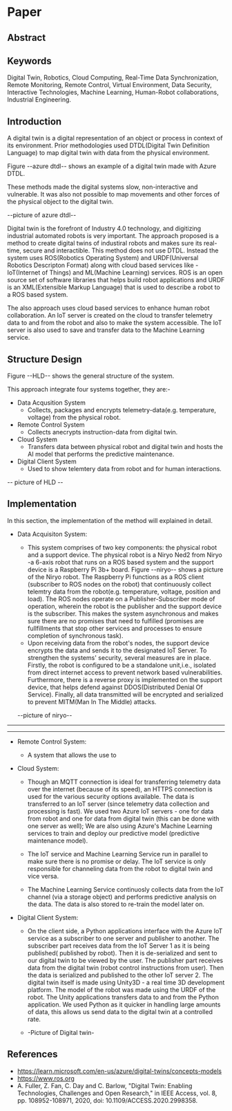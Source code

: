 # Paper
## Abstract
## Keywords
Digital Twin, Robotics, Cloud Computing, Real-Time Data Synchronization, Remote Monitoring, Remote Control, Virtual Environment, Data Security, Interactive Technologies, Machine Learning, Human-Robot collaborations, Industrial Engineering.
## Introduction
A digital twin is a digital representation of an object or process in context of its environment. Prior methodologies used DTDL(Digital Twin Definition Language) to map digital twin with data from the physical environment. 

Figure --azure dtdl-- shows an example of a digital twin made with Azure DTDL.

These methods made the digital systems slow, non-interactive and vulnerable. It was also not possible to map movements and other forces of the physical object to the digital twin.

--picture of azure dtdl--

Digital twin is the forefront of Industry 4.0 technology, and digitizing industrial automated robots is very important. The approach proposed is a method to create digital twins of industiral robots and makes sure 
its real-time, secure and interactible.
This method does not use DTDL. Instead the system uses ROS(Robotics Operating System) and URDF(Universal Robotics Descripton Format) along with cloud based services like - IoT(Internet of Things) and ML(Machine Learning)
services. ROS is an open source set of software libraries that helps build robot applications and URDF is an XML(Extensible Markup Language) that is used to describe a robot to a ROS based system. 

The also approach uses cloud based services to enhance human robot collaboration. An IoT server is created on the cloud to transfer telemetry data to and from the robot and also to make the system accessible. The IoT server
is also used to save and transfer data to the Machine Learning service.
 
## Structure Design
Figure --HLD-- shows the general structure of the system.

This approach integrate four systems together, they are:-

- Data Acqusition System
    - Collects, packages and encrypts telemetry-data(e.g. temperature, voltage) from the physical robot.
- Remote Control System
    - Collects anecrypts instruction-data from digital twin.
- Cloud System
    - Transfers data between physical robot and digital twin and hosts the AI model that performs the predictive maintenance.
- Digital Client System
    - Used to show telemtery data from robot and for human interactions.

-- picture of HLD --


## Implementation
In this section, the implementation of the method will explained in detail.
- Data Acquisiton System:
    - This system comprises of two key components: the physical robot and a support device. The physical robot is a Niryo Ned2 from Niryo -a 6-axis robot that runs on a ROS based system and the support device is a Raspberry Pi 3b+ board. Figure --niryo-- shows a picture of the Niryo robot. The Raspberry Pi functions as a ROS client (subscriber to ROS nodes on the robot) that continuously collect telemtry data from the robot(e.g. temperature, voltage, position and load). The ROS nodes operate on a Publisher-Subscriber mode of operation, wherein the robot is the publisher and the support device is the subscriber. This makes the system asynchronous and makes sure there are no promises that need to fulfilled (promises are fullfillments that stop other services and processes to ensure completion of synchronous task).
    - Upon receiving data from the robot's nodes, the support device encrypts the data and sends it to the designated IoT Server. To strengthen the systems' security, several measures are in place. Firstly, the robot is configured to be a standalone unit,i.e., isolated from direct internet access to prevent network based vulnerabilities. Furthermore, there is a reverse proxy is implemented on the support device, that helps defend against DDOS(Distributed Denial Of Service). Finally, all data transmitted will be encrypted and serialized to prevent MITM(Man In The Middle) attacks.

    --picture of niryo--

---
---

- Remote Control System:
    - A system that allows the use to 
- Cloud System:
	- Though an MQTT connection is ideal for transferring telemetry data over the internet (because of its speed), an HTTPS connection is used 	for the various security options available. The data is transferred to 	an IoT server (since telemetry data collection and processing is fast). We used two Azure IoT servers - one for data from robot and one for data from digital twin (this can be done with one server as well); We are also using Azure's Machine Learning services to train and deploy our predictive model (predictive maintenance model).

	- The IoT service and Machine Learning Service run in parallel to make sure there is no promise or delay. The IoT service is only responsible for channeling data from the robot to digital twin and vice versa.
	
    - The Machine Learning Service continuosly collects data from the IoT channel (via a storage object) and performs predictive analysis on the data. The data is also stored to re-train the model later on.

- Digital Client System:
	- On the client side, a Python applications interface with the Azure IoT service as a subscriber to one server and publisher to another. The subscriber part receives data from the IoT Server 1 as it is being published( published by robot). Then it is de-serialized and sent to our digital twin to be viewed by the user. The publisher part receives data from the digital twin (robot control instructions from user). Then the data is serialized and published to the other IoT server 2. The digital twin itself is made using Unity3D - a real time 3D development platform. The model of the robot was made using the URDF of the robot. The Unity applications transfers data to and from the Python application. We used Python as it quicker in handling large amounts of data, this allows us send data to the digital twin at a controlled rate.

	- -Picture of Digital twin-

	<!-- The digital twin also allows the user to directly give movement commands to the robot. -->

## References
- https://learn.microsoft.com/en-us/azure/digital-twins/concepts-models
- https://www.ros.org
- A. Fuller, Z. Fan, C. Day and C. Barlow, "Digital Twin: Enabling Technologies, Challenges and Open Research," in IEEE Access, vol. 8, pp. 108952-108971, 2020, doi: 10.1109/ACCESS.2020.2998358.
